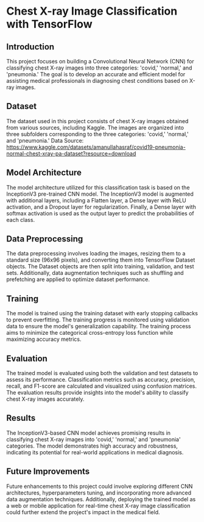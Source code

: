 # Chest X-ray Image Classification with TensorFlow

## Introduction
This project focuses on building a Convolutional Neural Network (CNN) for classifying chest X-ray images into three categories: 'covid,' 'normal,' and 'pneumonia.' The goal is to develop an accurate and efficient model for assisting medical professionals in diagnosing chest conditions based on X-ray images.

## Dataset
The dataset used in this project consists of chest X-ray images obtained from various sources, including Kaggle. The images are organized into three subfolders corresponding to the three categories: 'covid,' 'normal,' and 'pneumonia.' 
Data Source: https://www.kaggle.com/datasets/amanullahasraf/covid19-pneumonia-normal-chest-xray-pa-dataset?resource=download

## Model Architecture
The model architecture utilized for this classification task is based on the InceptionV3 pre-trained CNN model. The InceptionV3 model is augmented with additional layers, including a Flatten layer, a Dense layer with ReLU activation, and a Dropout layer for regularization. Finally, a Dense layer with softmax activation is used as the output layer to predict the probabilities of each class.

## Data Preprocessing
The data preprocessing involves loading the images, resizing them to a standard size (96x96 pixels), and converting them into TensorFlow Dataset objects. The Dataset objects are then split into training, validation, and test sets. Additionally, data augmentation techniques such as shuffling and prefetching are applied to optimize dataset performance.

## Training
The model is trained using the training dataset with early stopping callbacks to prevent overfitting. The training progress is monitored using validation data to ensure the model's generalization capability. The training process aims to minimize the categorical cross-entropy loss function while maximizing accuracy metrics.

## Evaluation
The trained model is evaluated using both the validation and test datasets to assess its performance. Classification metrics such as accuracy, precision, recall, and F1-score are calculated and visualized using confusion matrices. The evaluation results provide insights into the model's ability to classify chest X-ray images accurately.

## Results
The InceptionV3-based CNN model achieves promising results in classifying chest X-ray images into 'covid,' 'normal,' and 'pneumonia' categories. The model demonstrates high accuracy and robustness, indicating its potential for real-world applications in medical diagnosis.

## Future Improvements
Future enhancements to this project could involve exploring different CNN architectures, hyperparameters tuning, and incorporating more advanced data augmentation techniques. Additionally, deploying the trained model as a web or mobile application for real-time chest X-ray image classification could further extend the project's impact in the medical field.

